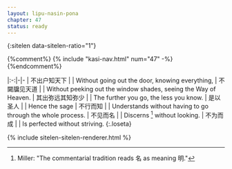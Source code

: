 ```yaml
---
layout: lipu-nasin-pona
chapter: 47
status: ready
---
```


{:sitelen data-sitelen-ratio="1"}

{%comment%}
{% include "kasi-nav.html" num="47" -%}
{%endcomment%}

|:-:|-|-
| 不出户知天下 |  | Without going out the door, knowing everything,
| 不闚牖见天道 |  | Without peeking out the window shades, seeing the Way of Heaven.
| 其出弥远<wbr/>其知弥少 |  | The further you go, the less you know.
| 是以圣人 |  | Hence the sage
| 不行而知 |  | Understands without having to go through the whole process.
| 不见而名 |  | Discerns [^1] without looking.
| 不为而成 |  | Is perfected without striving.
{:.loseta}

[^1]: Miller: "The commentarial tradition reads 名 as meaning 明."

{% include sitelen-sitelen-renderer.html %}
